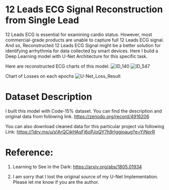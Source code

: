 
# 12 Leads ECG Signal Reconstruction from Single Lead

12 Leads ECG is essential for examining cardio status. However, most commercial-grade products are unable to capture full 12 Leads ECG signal. And so, Reconstructed 12 Leads ECG Signal might be a better solution for identifying arrhythmia for data collected by smart devices. Here I bulid a Deep Learning model with U-Net Architecture for this specific task.

Here are reconstructed ECG charts of this model.
![ID_140](https://user-images.githubusercontent.com/76748651/215316913-71177605-43cb-460e-aac3-32e2fd8b34b5.png)
![ID_547](https://user-images.githubusercontent.com/76748651/215317048-f3b76319-6def-4b8e-9f10-f0c1142329c8.png)

Chart of Losses on each epochs
![U-Net_Loss_Result](https://user-images.githubusercontent.com/76748651/215317076-23cef54e-a752-441d-b66e-844457b600e0.png)

# Dataset Description 

I built this model with Code-15% dataset. You can find the description and original data from following link.
https://zenodo.org/record/4916206

You can also download cleaned data for this particular project via following Link:
https://1drv.ms/u/s!ArQCikHAsFj6oPJoQY7h9rIggjoaug?e=YjNprR

# Reference:

1. Learning to See in the Dark: https://arxiv.org/abs/1805.01934

2. I am sorry that I lost the original source of my U-Net Implementation. Please let me know if you are the author.
